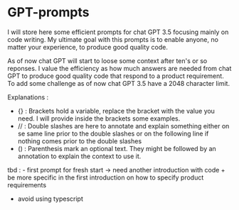 # GPT-prompts

I will store here some efficient prompts for chat GPT 3.5 focusing mainly on code writing.
My ultimate goal with this prompts is to enable anyone, no matter your experience, to produce good quality code.

As of now chat GPT will start to loose some context after ten's or so reponses. 
I value the efficiency as how much answers are needed from chat GPT to produce good quality code that respond to a product requirement.
To add some challenge as of now chat GPT 3.5 have a 2048 character limit.


Explanations :
  - {} : Brackets hold a variable, replace the bracket with the value you need. I will provide inside the brackets some examples.
  - // : Double slashes are here to annotate and explain something either on se same line prior to the double slashes or on the following line if nothing comes prior to the double slashes
  - () : 	Parenthesis mark an optional text. They might be followed by an annotation to explain the context to use it.


tbd : - first prompt for fresh start -> need another introduction with code + be more specific in the first introduction on how to specify product requirements
- avoid using typescript 
